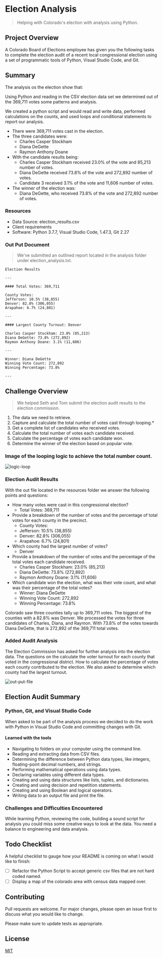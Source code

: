 # Election Analysis

> Helping with Colorado's election with analysis using Python.

## Project Overview

A Colorado Board of Elections employee has given you the following tasks to complete the election audit of a recent local congressional election using a set of programmatic tools of Python, Visual Studio Code, and Git.

## Summary

The analysis os the election show that:

Using Python and reading in the CSV election data set we determined out of the 369,711 votes some patterns and analysis.

We created a python script and would read and write data, performed calculations on the counts, and used loops and conditional statements to report our analysis.

- There were 369,711 votes cast in the election.
- The three candidates were:
  - Charles Casper Stockham
  - Diana DeGette
  - Raymon Anthony Doane
- With the candidate results being:
  - Charles Casper Stockham received 23.0% of the vote and 85,213 number of votes.
  - Diana DeGette received 73.8% of the vote and 272,892 number of votes.
  - Candidate 3 received 3.1% of the vote and 11,606 number of votes.
- The winner of the election was:
  - Diana DeGette, who received 73.8% of the vote and 272,892 number of votes.

### Resources

- Data Source: election_results.csv
- Client requirements
- Software: Python 3.7.7, Visual Studio Code, 1.47.3, Git 2.27

### Out Put Document

> We've submitted an outlined report located in the analysis folder under election_analysis.txt.

```
Election Results

---

#### Total Votes: 369,711

County Votes:
Jefferson: 10.5% (38,855)
Denver: 82.8% (306,055)
Arapahoe: 6.7% (24,801)

---

#### Largest County Turnout: Denver

Charles Casper Stockham: 23.0% (85,213)
Diana DeGette: 73.8% (272,892)
Raymon Anthony Doane: 3.1% (11,606)

---

Winner: Diana DeGette
Winning Vote Count: 272,892
Winning Percentage: 73.8%

---

```

## Challenge Overview

> We helped Seth and Tom submit the election audit results to the election commission.

1. The data we need to retrieve.
2. Capture and calculate the total number of votes cast through looping.\*
3. Get a complete list of candidates who received votes.
4. Calculate the total number of votes each candidate received.
5. Calculate the percentage of votes each candidate won.
6. Determine the winner of the election based on popular vote.

### Image of the looping logic to achieve the total number count.

![logic-loop](resources/logic-loop.png)

### Election Audit Results

With the out file located in the resources folder we answer the following points and questions:

- How many votes were cast in this congressional election?
  - Total Votes: 369,711
- Provide a breakdown of the number of votes and the percentage of total votes for each county in the precinct.
  - County Votes:
  - Jefferson: 10.5% (38,855)
  - Denver: 82.8% (306,055)
  - Arapahoe: 6.7% (24,801)
- Which county had the largest number of votes?
  - Denver
- Provide a breakdown of the number of votes and the percentage of the total votes each candidate received.
  - Charles Casper Stockham: 23.0% (85,213)
  - Diana DeGette: 73.8% (272,892)
  - Raymon Anthony Doane: 3.1% (11,606)
- Which candidate won the election, what was their vote count, and what was their percentage of the total votes?
  - Winner: Diana DeGette
  - Winning Vote Count: 272,892
  - Winning Percentage: 73.8%

Colorado saw three counties tally up to 369,711 votes. The biggest of the counties with a 82.8% was Denver. We processed the votes for three candidates of Charles, Diana, and Raymon. With 73.8% of the votes towards Diana DeGette, that is 272,892 of the 369,711 total votes.

### Added Audit Analysis

The Election Commission has asked for further analysis into the election data. The questions on the calculate the voter turnout for each county that voted in the congressional district. How to calculate the percentage of votes each county contributed to the election. We also asked to determine which county had the largest turnout.

![out-put-file](resources/output-file.png)

## Election Audit Summary

### Python, Git, and Visual Studio Code

When asked to be part of the analysis process we decided to do the work with Python in Visual Studio Code and committing changes with Git.

#### Learned with the tools

- Navigating to folders on your computer using the command line.
- Reading and extracting data from CSV files.
- Determining the difference between Python data types, like integers, floating-point decimal numbers, and strings.
- Performing mathematical operations using data types.
- Declaring variables using different data types.
- Creating and using data structures like lists, tuples, and dictionaries.
- Creating and using decision and repetition statements.
- Creating and using Boolean and logical operators.
- Writing data to an output file and print the file.

### Challenges and Difficulties Encountered

While learning Python, reviewing the code, building a sound script for analysis you could miss some creative ways to look at the data. You need a balance to engineering and data analysis.

## Todo Checklist

A helpful checklist to gauge how your README is coming on what I would like to finish:

- [ ] Refactor the Python Script to accept generic csv files that are not hard coded named.
- [ ] Display a map of the colorado area with census data mapped over.

## Contributing

Pull requests are welcome. For major changes, please open an issue first to discuss what you would like to change.

Please make sure to update tests as appropriate.

## License

[MIT](https://choosealicense.com/licenses/mit/)
